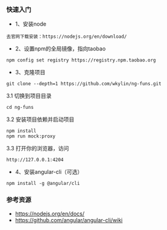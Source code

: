 ### 快速入门

* 1、安装node
```
去官网下载安装：https://nodejs.org/en/download/
```
* 2、设置npm的全局镜像，指向taobao
```
npm config set registry https://registry.npm.taobao.org
```
* 3、克隆项目
```
git clone --depth=1 https://github.com/wkylin/ng-funs.git
```
3.1 切换到项目目录
```
cd ng-funs
```
3.2 安装项目依赖并启动项目
```
npm install
npm run mock:proxy
```
3.3 打开你的浏览器，访问
```
http://127.0.0.1:4204
```
* 4、安装angular-cli（可选）
```
npm install -g @angular/cli 
```
### 参考资源
- https://nodejs.org/en/docs/
- https://github.com/angular/angular-cli/wiki
